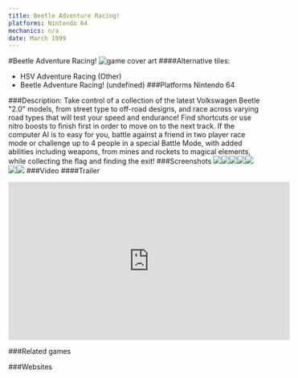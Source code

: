 ```yaml
---
title: Beetle Adventure Racing!
platforms: Nintendo 64
mechanics: n/a
date: March 1999
---
```

#Beetle Adventure Racing!
![game cover art](//images.igdb.com/igdb/image/upload/t_cover_big/l2ysxkrswi6ghntoxsvz.jpg "Logo Title Text 1")
####Alternative tiles:
* HSV Adventure Racing (Other)
* Beetle Adventure Racing! (undefined)
###Platforms
Nintendo 64

###Description:
Take control of a collection of the latest Volkswagen Beetle "2.0" models, from street type to off-road designs, and race across varying road types that will test your speed and endurance! 
Find shortcuts or use nitro boosts to finish first in order to move on to the next track. If the computer AI is to easy for you, battle against a friend in two player race mode or challenge up to 4 people in a special Battle Mode, with added abilities including weapons, from mines and rockets to magical elements, while collecting the flag and finding the exit!
###Screenshots
<a target="_blank" href="//images.igdb.com/igdb/image/upload/t_cover_big/bxw8stypwboxx017pavw.jpg"><img src="//images.igdb.com/igdb/image/upload/t_thumb/bxw8stypwboxx017pavw.jpg"/></a><a target="_blank" href="//images.igdb.com/igdb/image/upload/t_cover_big/cgbk0hy2601apooggwbu.jpg"><img src="//images.igdb.com/igdb/image/upload/t_thumb/cgbk0hy2601apooggwbu.jpg"/></a><a target="_blank" href="//images.igdb.com/igdb/image/upload/t_cover_big/hbs5xef5ehfc6ofsqxax.jpg"><img src="//images.igdb.com/igdb/image/upload/t_thumb/hbs5xef5ehfc6ofsqxax.jpg"/></a><a target="_blank" href="//images.igdb.com/igdb/image/upload/t_cover_big/wkdpfcheunnb2cvuzqlq.jpg"><img src="//images.igdb.com/igdb/image/upload/t_thumb/wkdpfcheunnb2cvuzqlq.jpg"/></a><a target="_blank" href="//images.igdb.com/igdb/image/upload/t_cover_big/h0eogidm7rv58djeze9e.jpg"><img src="//images.igdb.com/igdb/image/upload/t_thumb/h0eogidm7rv58djeze9e.jpg"/></a><a target="_blank" href="//images.igdb.com/igdb/image/upload/t_cover_big/cvzeleo6ow8ftt5zzcmt.jpg"><img src="//images.igdb.com/igdb/image/upload/t_thumb/cvzeleo6ow8ftt5zzcmt.jpg"/></a><a target="_blank" href="//images.igdb.com/igdb/image/upload/t_cover_big/cipnsqwgcbxxaegjytfx.jpg"><img src="//images.igdb.com/igdb/image/upload/t_thumb/cipnsqwgcbxxaegjytfx.jpg"/></a>
###Video
####Trailer

<iframe width="560" height="315" src="https://www.youtube.com/embed/pUaYkDMrIIQ" frameborder="0" allowfullscreen></iframe>

###Related games

###Websites

